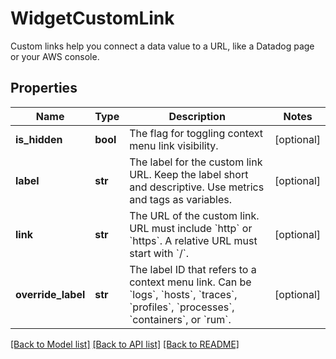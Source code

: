 # WidgetCustomLink

Custom links help you connect a data value to a URL, like a Datadog page or your AWS console.

## Properties

| Name               | Type     | Description                                                                                                                                                                                               | Notes      |
| ------------------ | -------- | --------------------------------------------------------------------------------------------------------------------------------------------------------------------------------------------------------- | ---------- |
| **is_hidden**      | **bool** | The flag for toggling context menu link visibility.                                                                                                                                                       | [optional] |
| **label**          | **str**  | The label for the custom link URL. Keep the label short and descriptive. Use metrics and tags as variables.                                                                                               | [optional] |
| **link**           | **str**  | The URL of the custom link. URL must include &#x60;http&#x60; or &#x60;https&#x60;. A relative URL must start with &#x60;/&#x60;.                                                                         | [optional] |
| **override_label** | **str**  | The label ID that refers to a context menu link. Can be &#x60;logs&#x60;, &#x60;hosts&#x60;, &#x60;traces&#x60;, &#x60;profiles&#x60;, &#x60;processes&#x60;, &#x60;containers&#x60;, or &#x60;rum&#x60;. | [optional] |

[[Back to Model list]](README.md#documentation-for-models) [[Back to API list]](README.md#documentation-for-api-endpoints) [[Back to README]](README.md)
